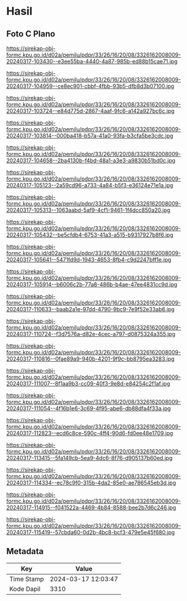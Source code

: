 # Hasil

## Foto C Plano

https://sirekap-obj-formc.kpu.go.id/d02a/pemilu/pdpr/33/26/16/20/08/3326162008009-20240317-103430--e3ee55ba-4440-4a87-985b-ed88b15cae71.jpg

https://sirekap-obj-formc.kpu.go.id/d02a/pemilu/pdpr/33/26/16/20/08/3326162008009-20240317-104959--ce8ec901-cbbf-4fbb-93b5-dfb8d3b07100.jpg

https://sirekap-obj-formc.kpu.go.id/d02a/pemilu/pdpr/33/26/16/20/08/3326162008009-20240317-103724--e84d775d-2867-4aaf-9fc6-a142a927bc6c.jpg

https://sirekap-obj-formc.kpu.go.id/d02a/pemilu/pdpr/33/26/16/20/08/3326162008009-20240317-103814--000ba418-b57a-41a0-93fa-b3cfa5be3cdc.jpg

https://sirekap-obj-formc.kpu.go.id/d02a/pemilu/pdpr/33/26/16/20/08/3326162008009-20240317-104658--2ba4130b-f4bd-48a1-a3e3-a9830b51bd0c.jpg

https://sirekap-obj-formc.kpu.go.id/d02a/pemilu/pdpr/33/26/16/20/08/3326162008009-20240317-105123--2a59cd96-a733-4a84-b5f3-e36124e71e1a.jpg

https://sirekap-obj-formc.kpu.go.id/d02a/pemilu/pdpr/33/26/16/20/08/3326162008009-20240317-105313--1063aabd-5af9-4cf1-9461-1f4dcc850a20.jpg

https://sirekap-obj-formc.kpu.go.id/d02a/pemilu/pdpr/33/26/16/20/08/3326162008009-20240317-105432--be5cfdb4-6753-41a3-a515-b9317927b8f6.jpg

https://sirekap-obj-formc.kpu.go.id/d02a/pemilu/pdpr/33/26/16/20/08/3326162008009-20240317-105641--5471fd9d-1943-4653-8fb4-c9d2247bff1e.jpg

https://sirekap-obj-formc.kpu.go.id/d02a/pemilu/pdpr/33/26/16/20/08/3326162008009-20240317-105914--b6006c2b-77a8-486b-b4ae-47ee4831cc9d.jpg

https://sirekap-obj-formc.kpu.go.id/d02a/pemilu/pdpr/33/26/16/20/08/3326162008009-20240317-110633--baab2a1e-97dd-4790-9bc9-7e9f52e33ab6.jpg

https://sirekap-obj-formc.kpu.go.id/d02a/pemilu/pdpr/33/26/16/20/08/3326162008009-20240317-110724--f3d7576a-d82e-4cec-a797-d0875324a355.jpg

https://sirekap-obj-formc.kpu.go.id/d02a/pemilu/pdpr/33/26/16/20/08/3326162008009-20240317-110816--0fae89a9-940b-4201-9f9c-bb8795ea3283.jpg

https://sirekap-obj-formc.kpu.go.id/d02a/pemilu/pdpr/33/26/16/20/08/3326162008009-20240317-111007--8f1aa9b3-cc09-40f3-9e8d-e84254c2f1af.jpg

https://sirekap-obj-formc.kpu.go.id/d02a/pemilu/pdpr/33/26/16/20/08/3326162008009-20240317-111054--4f16b1e6-3c69-4f95-abe6-db88dfa4f33a.jpg

https://sirekap-obj-formc.kpu.go.id/d02a/pemilu/pdpr/33/26/16/20/08/3326162008009-20240317-112823--ecd6c8ce-590c-4ff4-90d6-fd0ee48e1709.jpg

https://sirekap-obj-formc.kpu.go.id/d02a/pemilu/pdpr/33/26/16/20/08/3326162008009-20240317-113415--5fa149cb-5ea9-4dc6-8f76-d905137b60ed.jpg

https://sirekap-obj-formc.kpu.go.id/d02a/pemilu/pdpr/33/26/16/20/08/3326162008009-20240317-114334--ec78c9f0-315b-4da2-85e0-ae786545eb3d.jpg

https://sirekap-obj-formc.kpu.go.id/d02a/pemilu/pdpr/33/26/16/20/08/3326162008009-20240317-114915--f041522a-4469-4b84-8588-bee2b7d6c246.jpg

https://sirekap-obj-formc.kpu.go.id/d02a/pemilu/pdpr/33/26/16/20/08/3326162008009-20240317-115419--57cbda60-0d2b-4bc8-bcf3-479e5e45f680.jpg


## Metadata

| Key        | Value               |
| ---------- | ------------------- |
| Time Stamp | 2024-03-17 12:03:47 |
| Kode Dapil | 3310                |



